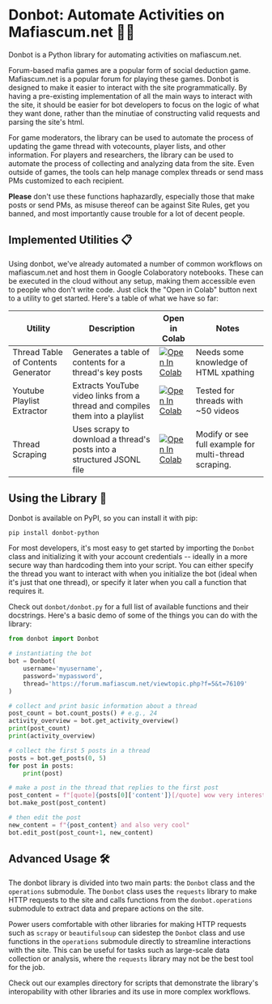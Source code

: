 # Donbot: Automate Activities on Mafiascum.net 🤖🤵

Donbot is a Python library for automating activities on mafiascum.net. 

Forum-based mafia games are a popular form of social deduction game. Mafiascum.net is a popular forum for playing these games. Donbot is designed to make it easier to interact with the site programmatically. By having a pre-existing implementation of all the main ways to interact with the site, it should be easier for bot developers to focus on the logic of what they want done, rather than the minutiae of constructing valid requests and parsing the site's html.

For game moderators, the library can be used to automate the process of updating the game thread with votecounts, player lists, and other information. For players and researchers, the library can be used to automate the process of collecting and analyzing data from the site. Even outside of games, the tools can help manage complex threads or send mass PMs customized to each recipient.

**Please** don't use these functions haphazardly, especially those that make posts or send PMs, as misuse thereof can be against Site Rules, get you banned, and most importantly cause trouble for a lot of decent people.

## Implemented Utilities 📋

Using donbot, we've already automated a number of common workflows on mafiascum.net and host them in Google Colaboratory notebooks. These can be executed in the cloud without any setup, making them accessible even to people who don't write code. Just click the "Open in Colab" button next to a utility to get started. Here's a table of what we have so far:

| Utility | Description  | Open in Colab | Notes |
| --- | --- | --- | --- |
| Thread Table of Contents Generator | Generates a table of contents for a thread's key posts | [![Open In Colab](https://colab.research.google.com/assets/colab-badge.svg)](https://colab.research.google.com/github/Computational-Mafia/donbot/blob/master/examples/thread_toc/thread_toc.ipynb) | Needs some knowledge of HTML xpathing |
| Youtube Playlist Extractor | Extracts YouTube video links from a thread and compiles them into a playlist | [![Open In Colab](https://colab.research.google.com/assets/colab-badge.svg)](https://colab.research.google.com/github/Computational-Mafia/donbot/blob/f288643e18552e6768d7c7b4b9cfc943cdce61a5/examples/youtube_playlist_extraction/Youtube_Playlist_Extractor.ipynb) | Tested for threads with ~50 videos |
| Thread Scraping | Uses scrapy to download a thread's posts into a structured JSONL file | [![Open In Colab](https://colab.research.google.com/assets/colab-badge.svg)](https://colab.research.google.com/github/Computational-Mafia/donbot/blob/master/examples/thread_scraping/Thread_Scraping.ipynb) | Modify or see full example for multi-thread scraping. |

## Using the Library 🍲

Donbot is available on PyPI, so you can install it with pip:

```bash
pip install donbot-python
```

For most developers, it's most easy to get started by importing the `Donbot` class and initializing it with your account credentials -- ideally in a more secure way than hardcoding them into your script. You can either specify the thread you want to interact with when you initialize the bot (ideal when it's just that one thread), or specify it later when you call a function that requires it.

Check out `donbot/donbot.py` for a full list of available functions and their docstrings. Here's a basic demo of some of the things you can do with the library:

```python
from donbot import Donbot

# instantiating the bot
bot = Donbot(
    username='myusername', 
    password='mypassword', 
    thread='https://forum.mafiascum.net/viewtopic.php?f=5&t=76109'
)

# collect and print basic information about a thread
post_count = bot.count_posts() # e.g., 24
activity_overview = bot.get_activity_overview()
print(post_count)
print(activity_overview)

# collect the first 5 posts in a thread
posts = bot.get_posts(0, 5)
for post in posts:
    print(post)

# make a post in the thread that replies to the first post 
post_content = f"[quote]{posts[0]['content']}[/quote] wow very interesting"
bot.make_post(post_content)

# then edit the post
new_content = f"{post_content} and also very cool"
bot.edit_post(post_count+1, new_content)
```

## Advanced Usage 🛠️

The donbot library is divided into two main parts: the `Donbot` class and the `operations` submodule. The `Donbot` class uses the `requests` library to make HTTP requests to the site and calls functions from the `donbot.operations` submodule to extract data and prepare actions on the site.

Power users comfortable with other libraries for making HTTP requests such as `scrapy` or `beautifulsoup` can sidestep the `Donbot` class and use functions in the `operations` submodule directly to streamline interactions with the site. This can be useful for tasks such as large-scale data collection or analysis, where the `requests` library may not be the best tool for the job.

Check out our examples directory for scripts that demonstrate the library's interopability with other libraries and its use in more complex workflows.